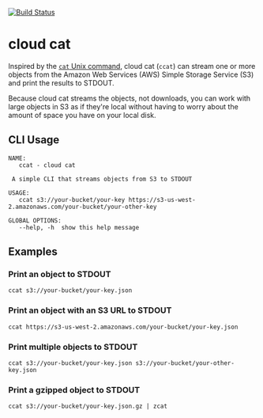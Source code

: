 [![Build Status](https://codebuild.us-west-2.amazonaws.com/badges?uuid=eyJlbmNyeXB0ZWREYXRhIjoiQ09OKzJybUl1b21jMnBFbDczVGtYQmlmalFkczl6MlphTmNlM1BFQS85OGRFMDdXOWNYT2hibGtyUjhOQXBBVnZJN3ZUdXo5RjdtdFVRdlY2UnRHMEZ3PSIsIml2UGFyYW1ldGVyU3BlYyI6ImRTd25EZ0lOWnNBQVVMVEciLCJtYXRlcmlhbFNldFNlcmlhbCI6MX0%3D&branch=master)](https://codebuild.us-west-2.amazonaws.com/badges?uuid=eyJlbmNyeXB0ZWREYXRhIjoiQ09OKzJybUl1b21jMnBFbDczVGtYQmlmalFkczl6MlphTmNlM1BFQS85OGRFMDdXOWNYT2hibGtyUjhOQXBBVnZJN3ZUdXo5RjdtdFVRdlY2UnRHMEZ3PSIsIml2UGFyYW1ldGVyU3BlYyI6ImRTd25EZ0lOWnNBQVVMVEciLCJtYXRlcmlhbFNldFNlcmlhbCI6MX0%3D&branch=master)

# cloud cat
Inspired by the [`cat` Unix command](https://en.wikipedia.org/wiki/Cat_(Unix)), cloud cat (`ccat`) can stream one or more objects from the Amazon Web Services (AWS) Simple Storage Service (S3) and print the results to STDOUT.

Because cloud cat streams the objects, not downloads, you can work with large objects in S3 as if they're local without having to worry about the amount of space you have on your local disk.

## CLI Usage
```
NAME:
   ccat - cloud cat

 A simple CLI that streams objects from S3 to STDOUT

USAGE:
   ccat s3://your-bucket/your-key https://s3-us-west-2.amazonaws.com/your-bucket/your-other-key

GLOBAL OPTIONS:
   --help, -h  show this help message
```
## Examples
### Print an object to STDOUT
```
ccat s3://your-bucket/your-key.json
```

### Print an object with an S3 URL to STDOUT
```
ccat https://s3-us-west-2.amazonaws.com/your-bucket/your-key.json
```

### Print multiple objects to STDOUT
```
ccat s3://your-bucket/your-key.json s3://your-bucket/your-other-key.json
```

### Print a gzipped object to STDOUT
```
ccat s3://your-bucket/your-key.json.gz | zcat
```
